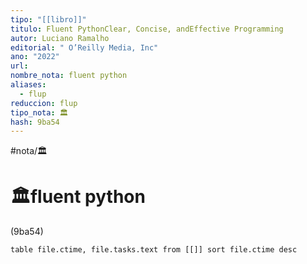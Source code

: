 ```yaml
---
tipo: "[[libro]]"
titulo: Fluent PythonClear, Concise, andEffective Programming
autor: Luciano Ramalho
editorial: " O’Reilly Media, Inc"
ano: "2022"
url: 
nombre_nota: fluent python
aliases:
  - flup
reduccion: flup
tipo_nota: 🏛️
hash: 9ba54
---
```



#nota/🏛️

# 🏛️fluent python
<div>(9ba54)</div>

```dataview
table file.ctime, file.tasks.text from [[]] sort file.ctime desc

```














